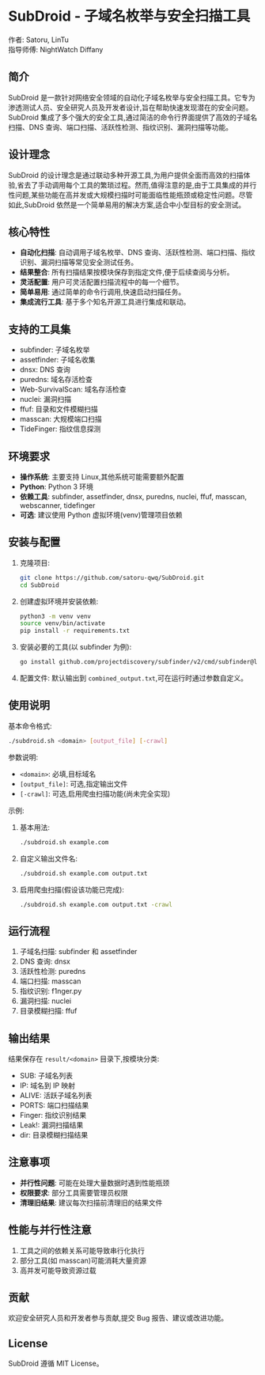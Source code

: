 # SubDroid - 子域名枚举与安全扫描工具

作者: Satoru, LinTu  
指导师傅: NightWatch Diffany

## 简介

SubDroid 是一款针对网络安全领域的自动化子域名枚举与安全扫描工具。它专为渗透测试人员、安全研究人员及开发者设计,旨在帮助快速发现潜在的安全问题。SubDroid 集成了多个强大的安全工具,通过简洁的命令行界面提供了高效的子域名扫描、DNS 查询、端口扫描、活跃性检测、指纹识别、漏洞扫描等功能。

## 设计理念

SubDroid 的设计理念是通过联动多种开源工具,为用户提供全面而高效的扫描体验,省去了手动调用每个工具的繁琐过程。然而,值得注意的是,由于工具集成的并行性问题,某些功能在高并发或大规模扫描时可能面临性能瓶颈或稳定性问题。尽管如此,SubDroid 依然是一个简单易用的解决方案,适合中小型目标的安全测试。

## 核心特性

- **自动化扫描**: 自动调用子域名枚举、DNS 查询、活跃性检测、端口扫描、指纹识别、漏洞扫描等常见安全测试任务。
- **结果整合**: 所有扫描结果按模块保存到指定文件,便于后续查阅与分析。
- **灵活配置**: 用户可灵活配置扫描流程中的每一个细节。
- **简单易用**: 通过简单的命令行调用,快速启动扫描任务。
- **集成流行工具**: 基于多个知名开源工具进行集成和联动。

## 支持的工具集

- subfinder: 子域名枚举
- assetfinder: 子域名收集
- dnsx: DNS 查询
- puredns: 域名存活检查
- Web-SurvivalScan: 域名存活检查
- nuclei: 漏洞扫描
- ffuf: 目录和文件模糊扫描
- masscan: 大规模端口扫描
- TideFinger: 指纹信息探测

## 环境要求

- **操作系统**: 主要支持 Linux,其他系统可能需要额外配置
- **Python**: Python 3 环境
- **依赖工具**: subfinder, assetfinder, dnsx, puredns, nuclei, ffuf, masscan, webscanner, tidefinger
- **可选**: 建议使用 Python 虚拟环境(venv)管理项目依赖

## 安装与配置

1. 克隆项目:
   ```bash
   git clone https://github.com/satoru-qwq/SubDroid.git
   cd SubDroid
   ```

2. 创建虚拟环境并安装依赖:
   ```bash
   python3 -m venv venv
   source venv/bin/activate
   pip install -r requirements.txt
   ```

3. 安装必要的工具(以 subfinder 为例):
   ```bash
   go install github.com/projectdiscovery/subfinder/v2/cmd/subfinder@latest
   ```

4. 配置文件: 默认输出到 `combined_output.txt`,可在运行时通过参数自定义。

## 使用说明

基本命令格式:
```bash
./subdroid.sh <domain> [output_file] [-crawl]
```

参数说明:
- `<domain>`: 必填,目标域名
- `[output_file]`: 可选,指定输出文件
- `[-crawl]`: 可选,启用爬虫扫描功能(尚未完全实现)

示例:
1. 基本用法:
   ```bash
   ./subdroid.sh example.com
   ```

2. 自定义输出文件名:
   ```bash
   ./subdroid.sh example.com output.txt
   ```

3. 启用爬虫扫描(假设该功能已完成):
   ```bash
   ./subdroid.sh example.com output.txt -crawl
   ```

## 运行流程

1. 子域名扫描: subfinder 和 assetfinder
2. DNS 查询: dnsx
3. 活跃性检测: puredns
4. 端口扫描: masscan
5. 指纹识别: f1nger.py
6. 漏洞扫描: nuclei
7. 目录模糊扫描: ffuf

## 输出结果

结果保存在 `result/<domain>` 目录下,按模块分类:
- SUB: 子域名列表
- IP: 域名到 IP 映射
- ALIVE: 活跃子域名列表
- PORTS: 端口扫描结果
- Finger: 指纹识别结果
- Leak!: 漏洞扫描结果
- dir: 目录模糊扫描结果

## 注意事项

- **并行性问题**: 可能在处理大量数据时遇到性能瓶颈
- **权限要求**: 部分工具需要管理员权限
- **清理旧结果**: 建议每次扫描前清理旧的结果文件

## 性能与并行性注意

1. 工具之间的依赖关系可能导致串行化执行
2. 部分工具(如 masscan)可能消耗大量资源
3. 高并发可能导致资源过载

## 贡献

欢迎安全研究人员和开发者参与贡献,提交 Bug 报告、建议或改进功能。

## License

SubDroid 遵循 MIT License。
